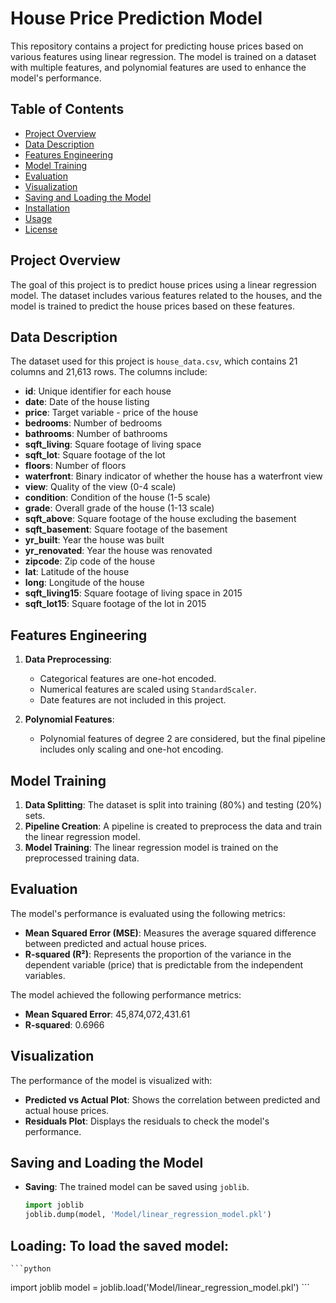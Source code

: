 # House Price Prediction Model

This repository contains a project for predicting house prices based on various features using linear regression. The model is trained on a dataset with multiple features, and polynomial features are used to enhance the model's performance.

## Table of Contents

- [Project Overview](#project-overview)
- [Data Description](#data-description)
- [Features Engineering](#features-engineering)
- [Model Training](#model-training)
- [Evaluation](#evaluation)
- [Visualization](#visualization)
- [Saving and Loading the Model](#saving-and-loading-the-model)
- [Installation](#installation)
- [Usage](#usage)
- [License](#license)

## Project Overview

The goal of this project is to predict house prices using a linear regression model. The dataset includes various features related to the houses, and the model is trained to predict the house prices based on these features.

## Data Description

The dataset used for this project is `house_data.csv`, which contains 21 columns and 21,613 rows. The columns include:

- **id**: Unique identifier for each house
- **date**: Date of the house listing
- **price**: Target variable - price of the house
- **bedrooms**: Number of bedrooms
- **bathrooms**: Number of bathrooms
- **sqft_living**: Square footage of living space
- **sqft_lot**: Square footage of the lot
- **floors**: Number of floors
- **waterfront**: Binary indicator of whether the house has a waterfront view
- **view**: Quality of the view (0-4 scale)
- **condition**: Condition of the house (1-5 scale)
- **grade**: Overall grade of the house (1-13 scale)
- **sqft_above**: Square footage of the house excluding the basement
- **sqft_basement**: Square footage of the basement
- **yr_built**: Year the house was built
- **yr_renovated**: Year the house was renovated
- **zipcode**: Zip code of the house
- **lat**: Latitude of the house
- **long**: Longitude of the house
- **sqft_living15**: Square footage of living space in 2015
- **sqft_lot15**: Square footage of the lot in 2015

## Features Engineering

1. **Data Preprocessing**:
   - Categorical features are one-hot encoded.
   - Numerical features are scaled using `StandardScaler`.
   - Date features are not included in this project.

2. **Polynomial Features**:
   - Polynomial features of degree 2 are considered, but the final pipeline includes only scaling and one-hot encoding.

## Model Training

1. **Data Splitting**: The dataset is split into training (80%) and testing (20%) sets.
2. **Pipeline Creation**: A pipeline is created to preprocess the data and train the linear regression model.
3. **Model Training**: The linear regression model is trained on the preprocessed training data.

## Evaluation

The model's performance is evaluated using the following metrics:
- **Mean Squared Error (MSE)**: Measures the average squared difference between predicted and actual house prices.
- **R-squared (R²)**: Represents the proportion of the variance in the dependent variable (price) that is predictable from the independent variables.

The model achieved the following performance metrics:
- **Mean Squared Error**: 45,874,072,431.61
- **R-squared**: 0.6966

## Visualization

The performance of the model is visualized with:
- **Predicted vs Actual Plot**: Shows the correlation between predicted and actual house prices.
- **Residuals Plot**: Displays the residuals to check the model's performance.

## Saving and Loading the Model

- **Saving**: The trained model can be saved using `joblib`.
  ```python
  import joblib
  joblib.dump(model, 'Model/linear_regression_model.pkl')
  ```
## Loading: To load the saved model:
    ```python
import joblib
model = joblib.load('Model/linear_regression_model.pkl')
    ```
